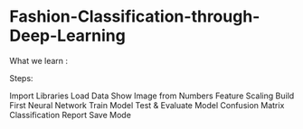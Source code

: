# Fashion-Classification-through-Deep-Learning


 What we learn :


 Steps:
 
Import Libraries
Load Data
Show Image from Numbers
Feature Scaling
Build First Neural Network
Train Model
Test & Evaluate Model
Confusion Matrix
Classification Report
Save Mode
